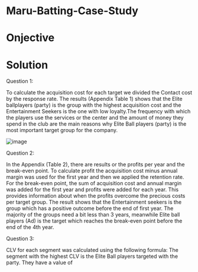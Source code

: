 # Maru-Batting-Case-Study 

# Onjective 

# Solution 

Question 1: 

To calculate the acquisition cost for each target we divided the Contact cost by the response rate. The results (Appendix Table 1) shows that the Elite ballplayers (party) is the group with the highest acquisition cost and the Entertainment Seekers is the one with low loyalty.The frequency with which the players use the services or the center and the amount of money they spend in the club are the main reasons why Elite Ball players (party) is the most important target group for the company.

![image]()


Question 2: 

In the Appendix (Table 2), there are results or the profits per year and the break-even point. To calculate profit the acquisition cost minus annual margin was used for the first year and then we applied the retention rate. For the break-even point, the sum of acquisition cost and annual margin was added for the first year and profits were added for each year. This provides information about when the profits overcome the precious costs per target group. The result shows that the Entertainment seekers is the group which has a positive outcome before the end of first year. The majority of the groups need a bit less than 3 years, meanwhile Elite ball players (Ad) is the target which reaches the break-even point before the end of the 4th year. 

Question 3: 

CLV for each segment was calculated using the following formula: 
The segment with the highest CLV is the Elite Ball players targeted with the party. They have a value of 
